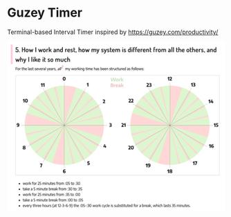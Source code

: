 # Guzey Timer

Terminal-based Interval Timer inspired by https://guzey.com/productivity/

![Screenshot](interval_chart.png)
